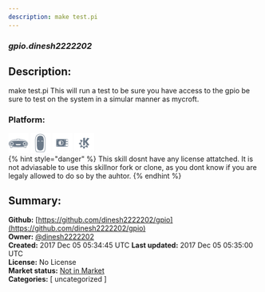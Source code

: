 ```yaml
---
description: make test.pi
---
```


### _gpio.dinesh2222202_  
## Description:  
make test.pi
This will run a test to be sure you have access to the gpio be sure to test on the system in a simular manner as mycroft.  
  
### Platform:  
 ![Mark I](../.gitbook/assets/mark-1-icon.png)  ![Mark II](../.gitbook/assets/mark-2-icon.png)  ![Picroft](../.gitbook/assets/picroft-icon.png)  ![plasmoid](../.gitbook/assets/kde.png)   
{% hint style="danger" %}
This skill dosnt have any license attatched. It is not adviasable to use this skillnor fork or clone, as you dont know if you are legaly allowed to do so by the auhtor.
{% endhint %}
  
## Summary:  
**Github:** [https://github.com/dinesh2222202/gpio](https://github.com/dinesh2222202/gpio)  
**Owner:** [@dinesh2222202](https://github.com/dinesh2222202)  
**Created:** 2017 Dec 05 05:34:45 UTC  **Last updated:** 2017 Dec 05 05:35:00 UTC  
**License:** No License  
**Market status:** [Not in Market](https://market.mycroft.ai/skill/)  
**Categories:** [ uncategorized ]   
